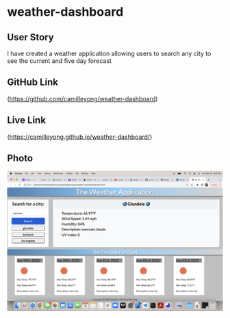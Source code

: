 # weather-dashboard

## User Story
I have created a weather application allowing users to search any city to see the current and five day forecast

## GitHub Link
(https://github.com/camilleyong/weather-dashboard)

## Live Link

(https://camilleyong.github.io/weather-dashboard/)

## Photo
![Screenshot](/Screen%20Shot%202022-09-18%20at%202.05.08%20AM.png)